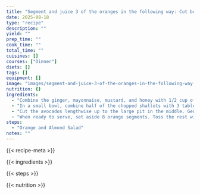 ```yaml
---
title: "Segment and juice 3 of the oranges in the following way: Cut both ends off 1 of the oranges and place it, cut side up, on a cutting board. Using a sharp, flexible knife, cut the skin and white membrane from the orange. Use a sawing motion and cut from top to bottom following the contours of the orange. Free the orange segments but cutting along the seams that separate them from each other. Do this over a bowl to collect any juices. Reserve the segments separately and squeeze what's left of the orange over the bowl to collect the juice. Do the same with the remaining 2 oranges. Strain the juice into a measuring cup: You should have about 3/4 cup; if not, juice the remaining orange and add as much as needed."
date: 2025-08-18
type: "recipe"
description: ""
yield: ""
prep_time: ""
cook_time: ""
total_time: ""
cuisines: []
courses: ["Dinner"]
diets: []
tags: []
equipment: []
image: "images/segment-and-juice-3-of-the-oranges-in-the-following-way-cut/hero.jpg"
nutrition: {}
ingredients:
  - "Combine the ginger, mayonnaise, mustard, and honey with 1/2 cup of the orange juice in a small bowl. Season with salt and pepper, to taste. "
  - "In a small bowl, combine half of the chopped shallots with 3 tablespoons of the remaining orange juice. Whisk in the olive oil and season with salt and pepper. "
  - "Cut the avocados lengthwise up to the large pit in the middle. Gently twist apart the 2 halves and remove the pit. Wedge a teaspoon between the skin and the flesh and remove the flesh in 1 piece. Cut the avocados into 1-inch pieces and put them into the bowl with the honey-and-ginger dressing. Add the remaining shallots, the chopped mint and the chopped cilantro, and mix together lightly so as not to break up the avocado. "
  - "When ready to serve, set aside 8 orange segments. Toss the rest with the whole lettuce leaves and just enough of the orange-and-olive oil vinaigrette to coat. Divide the lettuce and oranges among 4 plates. Spoon some avocado onto each plate (there will be some dressing left in the bowl). Top with the reserved orange segments and drizzle any remaining honey-and-ginger dressing over the salad. Garnish with whole mint and cilantro leaves, and, if you like, some pickled ginger."
steps:
  - "Orange and Almond Salad"
notes: ""
---
```

{{< recipe-meta >}}

{{< ingredients >}}

{{< steps >}}

{{< nutrition >}}
